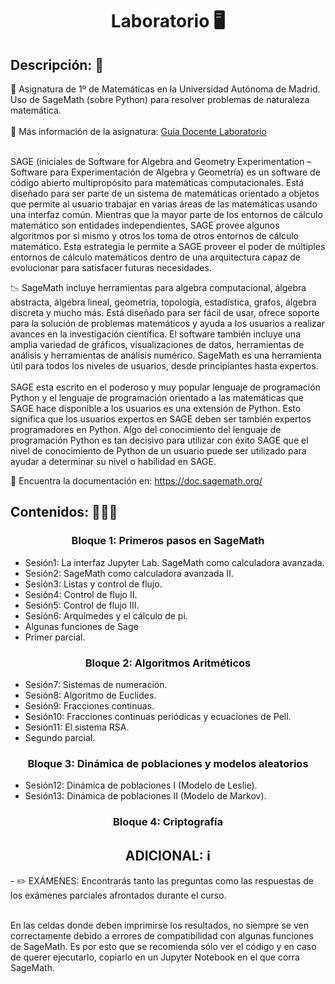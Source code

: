 <h1 align="center">Laboratorio 🖥️</h1>

<h2>Descripción: 📄</h2>
🧮 Asignatura de 1º de Matemáticas en la Universidad Autónoma de Madrid. Uso de SageMath (sobre Python) para resolver problemas de naturaleza matemática.
<br><br>
🔬 Más información de la asignatura: <a href="GuiaDocente.pdf">Guía Docente Laboratorio</a>
<br><br>

SAGE (iniciales de Software for Algebra and Geometry Experimentation – Software para Experimentación de Algebra y Geometría) es un software de código abierto multipropósito para matemáticas computacionales. Está diseñado para ser parte de un sistema de matemáticas orientado a objetos que permite al usuario trabajar en varias áreas de las matemáticas usando una interfaz común. Mientras que la mayor parte de los entornos de cálculo matemático son entidades independientes, SAGE provee algunos algoritmos por si mismo y otros los toma de otros entornos de cálculo matemático. Esta estrategia le permite a SAGE proveer el poder de múltiples entornos de cálculo matemáticos dentro de una arquitectura capaz de evolucionar para satisfacer futuras necesidades. 

📉 SageMath incluye herramientas para algebra computacional, álgebra abstracta, álgebra lineal, geometría, topología, estadística, grafos, álgebra discreta y mucho más. Está diseñado para ser fácil de usar, ofrece soporte para la solución de problemas matemáticos y ayuda a los usuarios a realizar avances en la investigación científica. El software también incluye una amplia variedad de gráficos, visualizaciones de datos, herramientas de análisis y herramientas de análisis numérico. SageMath es una herramienta útil para todos los niveles de usuarios, desde principiantes hasta expertos.
 <br><br>
SAGE esta escrito en el poderoso y muy popular lenguaje de programación Python y el lenguaje de programación orientado a las matemáticas que SAGE hace disponible a los usuarios es una extensión de Python. Esto significa que los usuarios expertos en SAGE deben ser también expertos programadores en Python. Algo del conocimiento del lenguaje de programación Python es tan decisivo para utilizar con éxito SAGE que el nivel de conocimiento de Python de un usuario puede ser utilizado para ayudar a determinar su nivel o habilidad en SAGE.

💼 Encuentra la documentación en: https://doc.sagemath.org/

<h2>Contenidos: 🧑🏻‍🏫</h2>
  <h3 align="center">Bloque 1: Primeros pasos en SageMath</h3>
  

  - Sesión1: La interfaz Jupyter Lab. SageMath como calculadora avanzada.
  - Sesión2: SageMath como calculadora avanzada II.
  - Sesión3: Listas y control de flujo.
  - Sesión4: Control de flujo II.
  - Sesión5: Control de flujo III.
  - Sesión6: Arquímedes y el cálculo de pi.
  - Algunas funciones de Sage
  - Primer parcial.


  <h3 align="center">Bloque 2: Algoritmos Aritméticos</h3>
  
  - Sesión7: Sistemas de numeración.
  - Sesión8: Algoritmo de Euclides.
  - Sesión9: Fracciones continuas.
  - Sesión10: Fracciones continuas periódicas y ecuaciones de Pell.
  - Sesión11: El sistema RSA.
  - Segundo parcial.
  

  <h3 align="center">Bloque 3: Dinámica de poblaciones y modelos aleatorios</h3>
  
  - Sesión12: Dinámica de poblaciones I (Modelo de Leslie).
  - Sesión13: Dinámica de poblaciones II (Modelo de Markov).
 

  <h3 align="center">Bloque 4: Criptografía</h3>
  
  
<h2 align="center">ADICIONAL: ℹ️</h2>
- ✏️ EXÁMENES: Encontrarás tanto las preguntas como las respuestas de los exámenes parciales afrontados durante el curso.<br><br>

En las celdas donde deben imprimirse los resultados, no siempre se ven correctamente debido a errores de compatibilidad con algunas funciones de SageMath. Es por esto que se recomienda sólo ver el código y en caso de querer ejecutarlo, copiarlo en un Jupyter Notebook en el que corra SageMath.

